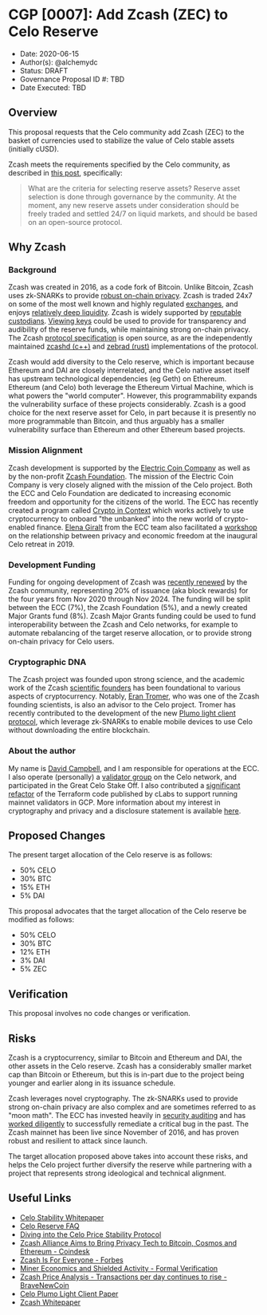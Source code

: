 # CGP [0007]: Add Zcash (ZEC) to Celo Reserve

- Date: 2020-06-15
- Author(s): @alchemydc
- Status: DRAFT
- Governance Proposal ID #: TBD
- Date Executed: TBD

## Overview

This proposal requests that the Celo community add Zcash (ZEC) to the basket of currencies used to stabilize the value of Celo stable assets (initially cUSD).

Zcash meets the requirements specified by the Celo community, as described in [this post](https://medium.com/celoorg/the-celo-reserve-faqs-f3f7cbb1991f), specifically:

>What are the criteria for selecting reserve assets? Reserve asset selection is done through governance by the community. At the moment, any new reserve assets under consideration should be freely traded and settled 24/7 on liquid markets, and should be based on an open-source protocol.

## Why Zcash

### Background
Zcash was created in 2016, as a code fork of Bitcoin.  Unlike Bitcoin, Zcash uses zk-SNARKs to provide [robust on-chain privacy](https://z.cash/technology/).  Zcash is traded 24x7 on some of the most well known and highly regulated [exchanges](https://z.cash/exchanges/), and enjoys [relatively deep liquidity](https://messari.io/screener/use-E8EB413C).  Zcash is widely supported by [reputable custodians](https://z.cash/investors/).  [Viewing keys](https://electriccoin.co/blog/explaining-viewing-keys/) could be used to provide for transparency and audibility of the reserve funds, while maintaining strong on-chain privacy. The Zcash [protocol specification](https://github.com/zcash/zips/blob/master/protocol/protocol.pdf) is open source, as are the independently maintained [zcashd (c++)](https://github.com/zcash/zcash) and [zebrad (rust)](https://github.com/ZcashFoundation/zebra) implementations of the protocol.

Zcash would add diversity to the Celo reserve, which is important because Ethereum and DAI are closely interrelated, and the Celo native asset itself has upstream technological dependencies (eg Geth) on Ethereum. Ethereum (and Celo) both leverage the Ethereum Virtual Machine, which is what powers the "world computer". However, this programmability expands the vulnerability surface of these projects considerably.  Zcash is a good choice for the next reserve asset for Celo, in part because it is presently no more programmable than Bitcoin, and thus arguably has a smaller vulnerability surface than Ethereum and other Ethereum based projects.

### Mission Alignment
Zcash development is supported by the [Electric Coin Company](https://electriccoin.co/about/) as well as by the non-profit [Zcash Foundation](https://www.zfnd.org/).  The mission of the Electric Coin Company is very closely aligned with the mission of the Celo project.  Both the ECC and Celo Foundation are dedicated to increasing economic freedom and opportunity for the citizens of the world.  The ECC has recently created a program called [Crypto in Context](https://underestimated.electriccoin.co/) which works actively to use cryptocurrency to onboard "the unbanked" into the new world of crypto-enabled finance.  [Elena Giralt](https://www.youtube.com/watch?v=0JOiBRSchO0) from the ECC team also facilitated a [workshop](https://docs.google.com/document/d/1G_iFRrQdZwWCv1GqWq8LPsZTmE0qoblL04g7q0eGrrY/edit?usp=sharing) on the relationship between privacy and economic freedom at the inaugural Celo retreat in 2019.

### Development Funding
Funding for ongoing development of Zcash was [recently renewed](https://electriccoin.co/reaching-consensus/) by the Zcash community, representing 20% of issuance (aka block rewards) for the four years from Nov 2020 through Nov 2024.  The funding will be split between the ECC (7%), the Zcash Foundation (5%), and a newly created Major Grants fund (8%).  Zcash Major Grants funding could be used to fund interoperability between the Zcash and Celo networks, for example to automate rebalancing of the target reserve allocation, or to provide strong on-chain privacy for Celo users.

### Cryptographic DNA
The Zcash project was founded upon strong science, and the academic work of the Zcash [scientific founders](https://electriccoin.co/team/#scientists) has been foundational to various aspects of cryptocurrency.  Notably, [Eran Tromer](https://www.cs.tau.ac.il/~tromer/), who was one of the Zcash founding scientists, is also an advisor to the Celo project. Tromer has recently contributed to the development of the new [Plumo light client protocol](https://docs.zkproof.org/pages/standards/accepted-workshop3/proposal-plumo_celolightclient.pdf), which leverage zk-SNARKs to enable mobile devices to use Celo without downloading the entire blockchain.

### About the author
My name is [David Campbell](https://keybase.io/alchemydc), and I am responsible for operations at the ECC.  I also operate (personally) a [validator group](https://www.zanshindojo.org/) on the Celo network, and participated in the Great Celo Stake Off.  I also contributed a [significant refactor](https://github.com/celo-org/celo-monorepo/pull/3888) of the Terraform code published by cLabs to support running mainnet validators in GCP.  More information about my interest in cryptography and privacy and a disclosure statement is available [here](https://forum.zcashcommunity.com/t/dc-for-mgrc/36666).

## Proposed Changes
The present target allocation of the Celo reserve is as follows:
* 50% CELO
* 30% BTC
* 15% ETH
* 5% DAI

This proposal advocates that the target allocation of the Celo reserve be modified as follows:
* 50% CELO
* 30% BTC
* 12% ETH
* 3% DAI
* 5% ZEC


## Verification
This proposal involves no code changes or verification.  

## Risks
Zcash is a cryptocurrency, similar to Bitcoin and Ethereum and DAI, the other assets in the Celo reserve.  Zcash has a considerably smaller market cap than Bitcoin or Ethereum, but this is in-part due to the project being younger and earlier along in its issuance schedule.

Zcash leverages novel cryptography.  The zk-SNARKs used to provide strong on-chain privacy are also complex and are sometimes referred to as "moon math".  The ECC has invested heavily in [security auditing](https://electriccoin.co/blog/auditing-zcash/) and has [worked diligently](https://electriccoin.co/blog/zcash-counterfeiting-vulnerability-successfully-remediated/) to successfully remediate a critical bug in the past.  The Zcash mainnet has been live since November of 2016, and has proven robust and resilient to attack since launch.

The target allocation proposed above takes into account these risks, and helps the Celo project further diversify the reserve while partnering with a project that represents strong ideological and technical alignment.


## Useful Links

* [Celo Stability Whitepaper](https://celo.org/papers/Celo_Stability_Analysis.pdf)
* [Celo Reserve FAQ](https://medium.com/celoorg/the-celo-reserve-faqs-f3f7cbb1991f)
* [Diving into the Celo Price Stability Protocol](https://medium.com/celoorg/diving-into-the-celo-price-stability-protocol-d7afd210609e)
* [Zcash Alliance Aims to Bring Privacy Tech to Bitcoin, Cosmos and Ethereum - Coindesk](https://www.coindesk.com/zcash-alliance-aims-to-bring-privacy-tech-to-bitcoin-cosmos-and-ethereum)
* [Zcash Is For Everyone - Forbes](https://www.forbes.com/sites/michaeldelcastillo/2020/05/06/cypherpunk-zooko-wilcox-wants-zcash-mainstream/#609e41f3416b)
* [Miner Economics and Shielded Activity - Formal Verification](https://formalverification.substack.com/p/in-the-network-zcash)
* [Zcash Price Analysis - Transactions per day continues to rise - BraveNewCoin](https://bravenewcoin.com/insights/zcash-price-analysis-transactions-per-day-continues-to-rise)
* [Celo Plumo Light Client Paper](https://docs.zkproof.org/pages/standards/accepted-workshop3/proposal-plumo_celolightclient.pdf)
* [Zcash Whitepaper](http://zerocash-project.org/media/pdf/zerocash-oakland2014.pdf)